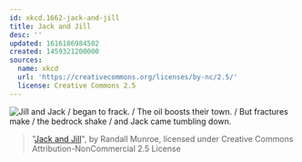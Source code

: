 ```yaml
---
id: xkcd.1662-jack-and-jill
title: Jack and Jill
desc: ''
updated: 1616186984502
created: 1459321200000
sources:
  name: xkcd
  url: 'https://creativecommons.org/licenses/by-nc/2.5/'
  license: Creative Commons 2.5
---
```

![Jill and Jack / began to frack. / The oil boosts their town. / But fractures make / the bedrock shake / and Jack came tumbling down.](https://imgs.xkcd.com/comics/jack_and_jill.png)
> "[Jack and Jill](https://xkcd.com/1662/)", by Randall Munroe, licensed under Creative Commons Attribution-NonCommercial 2.5 License

